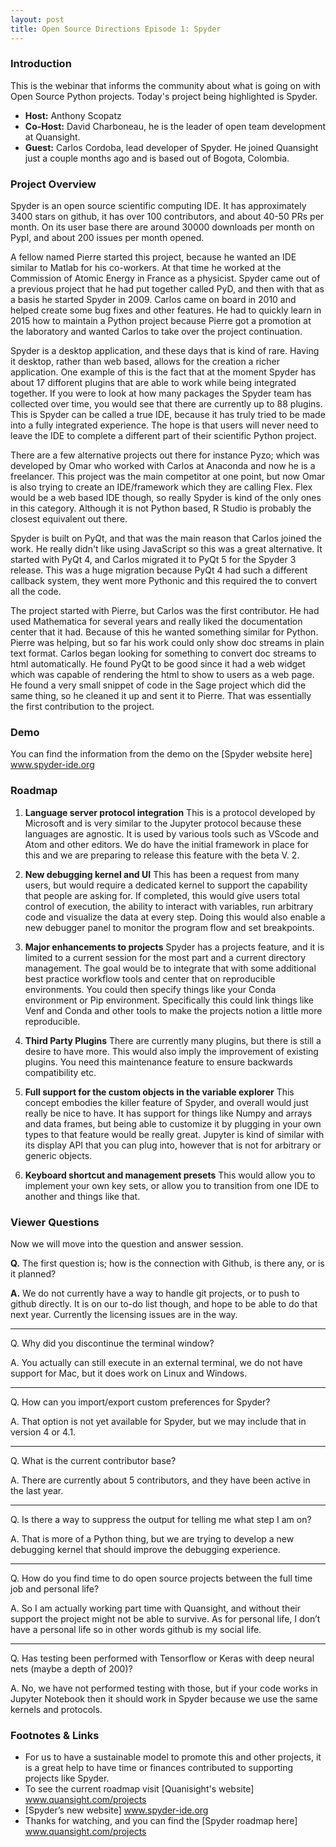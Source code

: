 ```yaml
---
layout: post
title: Open Source Directions Episode 1: Spyder
---
```


### Introduction

This is the webinar that informs the community about what is going on with Open Source Python projects.  Today's project being highlighted is Spyder.


* **Host:** Anthony Scopatz
* **Co-Host:** David Charboneau, he is the leader of open team development at Quansight.
* **Guest:** Carlos Cordoba, lead developer of Spyder. He joined Quansight just a couple months ago and is based out of Bogota, Colombia.

### Project Overview

Spyder is an open source scientific computing IDE. It has approximately 3400 stars on github, it has over 100 contributors, and about 40-50 PRs per month. On its user base there are around 30000 downloads per month on PypI, and about 200 issues per month opened. 

A fellow named Pierre started this project, because he wanted an IDE similar to Matlab for his co-workers.  At that time he worked at the Commission of Atomic Energy in France as a physicist. Spyder came out of a previous project that he had put together called PyD, and then with that as a basis he started Spyder in 2009.  Carlos came on board in 2010 and helped create some bug fixes and other features.  He had to quickly learn in 2015 how to maintain a Python project because Pierre got a promotion at the laboratory and wanted Carlos to take over the project continuation.

Spyder is a desktop application, and these days that is kind of rare.  Having it desktop, rather than web based, allows for the creation a richer application.  One example of this is the fact that at the moment Spyder has about 17 difforent plugins that are able to work while being integrated together. If you were to look at how many packages the Spyder team has collected over time, you would see that there are currently up to 88 plugins.  This is Spyder can be called a true IDE, because it has truly tried to be made into a fully integrated experience.  The hope is that users will never need to leave the IDE to complete a different part of their scientific Python project.  

There are a few alternative projects out there for instance Pyzo; which was developed by Omar who worked with Carlos at Anaconda and now he is a freelancer.  This project was the main competitor at one point, but now Omar is also trying to create an IDE/framework which they are calling Flex.  Flex would be a web based IDE though, so really Spyder is kind of the only ones in this category.  Although it is not Python based, R Studio is probably the closest equivalent out there.  

Spyder is built on PyQt, and that was the main reason that Carlos joined the work.  He really didn't like using JavaScript so this was a great alternative.  It started with PyQt 4, and Carlos migrated it to PyQt 5 for the Spyder 3 release.  This was a huge migration because PyQt 4 had such a different callback system, they went more Pythonic and this required the to convert all the code.  

The project started with Pierre, but Carlos was the first contributor. He had used Mathematica for several years and really liked the documentation center that it had.  Because of this he wanted something similar for Python.  Pierre was helping, but so far his work could only show doc streams in plain text format.  Carlos began looking for something to convert doc streams to html automatically.  He found PyQt to be good since it had a web widget which was capable of rendering the html to show to users as a web page.  He found a very small snippet of code in the Sage project which did the same thing, so he cleaned it up and sent it to Pierre.  That was essentially the first contribution to the project.  

### Demo

You can find the information from the demo on the [Spyder website here] www.spyder-ide.org

### Roadmap

1. **Language server protocol integration** This is a protocol developed by Microsoft and is very similar to the Jupyter protocol because these languages are agnostic. It is used by various tools such as VScode and Atom and other editors.  We do have the initial framework in place for this and we are preparing to release this feature with the beta V. 2.

2. **New debugging kernel and UI** This has been a request from many users, but would require a dedicated kernel to support the capability that people are asking for.  If completed, this would give users total control of execution, the ability to interact with variables, run arbitrary code and visualize the data at every step.  Doing this would also enable a new debugger panel to monitor the program flow and set breakpoints.

3. **Major enhancements to projects** Spyder has a projects feature, and it is limited to a current session for the most part and a current directory management.  The goal would be to integrate that with some additional best practice workflow tools and center that on reproducible environments.  You could then specify things like your Conda environment or Pip environment.  Specifically this could link things like Venf and Conda and other tools to make the projects notion a little more reproducible. 

4. **Third Party Plugins** There are currently many plugins, but there is still a desire to have more.  This would also imply the improvement of existing plugins.  You need this maintenance feature to ensure backwards compatibility etc.

5. **Full support for the custom objects in the variable explorer** This concept embodies the killer feature of Spyder, and overall would just really be nice to have.  It has support for things like Numpy and arrays and data frames, but being able to customize it by plugging in your own types to that feature would be really great.  Jupyter is kind of similar with its display API that you can plug into, however that is not for arbitrary or generic objects.

6. **Keyboard shortcut and management presets** This would allow you to implement your own key sets, or allow you to transition from one IDE to another and things like that.

### Viewer Questions

Now we will move into the question and answer session.

**Q.** The first question is; how is the connection with Github, is there any, or is it planned? 

**A.** We do not currently have a way to handle git projects, or to push to github directly.  It is on our to-do list though, and hope to be able to do that next year.  Currently the licensing issues are in the way.  

---

Q. Why did you discontinue the terminal window?

A. You actually can still execute in an external terminal, we do not have support for Mac, but it does work on Linux and Windows.  

---

Q. How can you import/export custom preferences for Spyder?

A. That option is not yet available for Spyder, but we may include that in version 4 or 4.1.

---

Q. What is the current contributor base?

A. There are currently about 5 contributors, and they have been active in the last year.

---

Q. Is there a way to suppress the output for telling me what step I am on?

A. That is more of a Python thing, but we are trying to develop a new debugging kernel that should improve the debugging experience.  

---

Q. How do you find time to do open source projects between the full time job and personal life?

A. So I am actually working part time with Quansight, and without their support the project might not be able to survive.  As for personal life, I don’t have a personal life so in other words github is my social life.

---

Q. Has testing been performed with Tensorflow or Keras with deep neural nets (maybe a depth of 200)? 

A. No, we have not performed testing with those, but if your code works in Jupyter Notebook then it should work in Spyder because we use the same kernels and protocols. 

### Footnotes & Links

* For us to have a sustainable model to promote this and other projects, it is a great help to have time or finances contributed to supporting projects like Spyder.
* To see the current roadmap visit [Quanisight's website] www.quansight.com/projects
* [Spyder’s new website] www.spyder-ide.org 
* Thanks for watching, and you can find the [Spyder roadmap here] www.quansight.com/projects 
